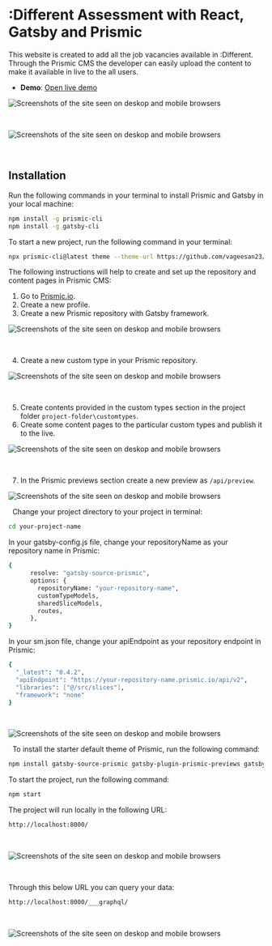 # :Different Assessment with React, Gatsby and Prismic

This website is created to add all the job vacancies available in :Different. Through the Prismic CMS the developer can easily upload the content to make it available in live to the all users. 

- **Demo**: [Open live demo][live-demo]
&nbsp;

<img src="https://github.com/vageesan23/different-assessment/blob/main/images/main.png?raw=true" alt="Screenshots of the site seen on deskop and mobile browsers" />

&nbsp;
&nbsp;

<img src="https://github.com/vageesan23/different-assessment/blob/main/images/careers.png?raw=true" alt="Screenshots of the site seen on deskop and mobile browsers" />

&nbsp;

## Installation

Run the following commands in your terminal to install Prismic and Gatsby in your local machine:

```sh
npm install -g prismic-cli
npm install -g gatsby-cli
```

To start a new project, run the following command in your terminal:

```sh
npx prismic-cli@latest theme --theme-url https://github.com/vageesan23/different-assessment --conf sm.json
```

The following instructions will help to create and set up the repository and content pages in Prismic CMS:

1. Go to [Prismic.io][prismic-io].
2. Create a new profile.
3. Create a new Prismic repository with Gatsby framework. 
&nbsp;

<img src="https://github.com/vageesan23/different-assessment/blob/main/images/repocreate.jpg?raw=true" alt="Screenshots of the site seen on deskop and mobile browsers" />

&nbsp;

4. Create a new custom type in your Prismic repository.
&nbsp;

<img src="https://github.com/vageesan23/different-assessment/blob/main/images/customtypes.jpg?raw=true" alt="Screenshots of the site seen on deskop and mobile browsers" />

&nbsp;

5. Create contents provided in the custom types section in the project folder `project-folder\customtypes`.
6. Create some content pages to the particular custom types and publish it to the live.
&nbsp;

<img src="https://github.com/vageesan23/different-assessment/blob/main/images/contentpages.jpg?raw=true" alt="Screenshots of the site seen on deskop and mobile browsers" />

&nbsp;

7. In the Prismic previews section create a new preview as `/api/preview`.
&nbsp;

<img src="https://github.com/vageesan23/different-assessment/blob/main/images/previews.jpg?raw=true" alt="Screenshots of the site seen on deskop and mobile browsers" />

&nbsp;
Change your project directory to your project in terminal:

```sh
cd your-project-name
```

In your gatsby-config.js file, change your repositoryName as your repository name in Prismic:

```sh
{
      resolve: "gatsby-source-prismic",
      options: {
        repositoryName: "your-repository-name",
        customTypeModels,
        sharedSliceModels,
        routes,
      },
}
```

In your sm.json file, change your apiEndpoint as your repository endpoint in Prismic:

```sh
{
  "_latest": "0.4.2",
  "apiEndpoint": "https://your-repository-name.prismic.io/api/v2",
  "libraries": ["@/src/slices"],
  "framework": "none"
}
```
&nbsp;

<img src="https://github.com/vageesan23/different-assessment/blob/main/images/endpointapi.jpg?raw=true" alt="Screenshots of the site seen on deskop and mobile browsers" />

&nbsp;
To install the starter default theme of Prismic, run the following command:

```sh
npm install gatsby-source-prismic gatsby-plugin-prismic-previews gatsby-plugin-image gatsby-plugin-postcss
``` 

To start the project, run the following command:

```sh
npm start
``` 

The project will run locally in the following URL:

```sh
http://localhost:8000/
``` 
&nbsp;

<img src="https://github.com/vageesan23/different-assessment/blob/main/images/local.jpg?raw=true" alt="Screenshots of the site seen on deskop and mobile browsers" />

&nbsp;

Through this below URL you can query your data:

```sh
http://localhost:8000/___graphql/
``` 
&nbsp;

<img src="https://github.com/vageesan23/different-assessment/blob/main/images/graphql.jpg?raw=true" alt="Screenshots of the site seen on deskop and mobile browsers" />

&nbsp;

[prismic-io]: https://prismic.io/
[live-demo]: https://diff-vacancy-blog-oqta370jn-vageesan23.vercel.app
